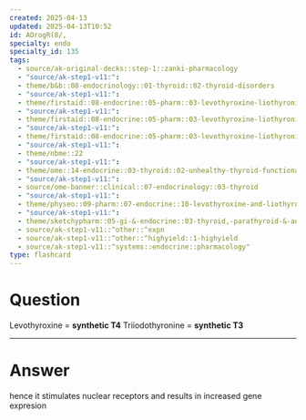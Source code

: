```yaml
---
created: 2025-04-13
updated: 2025-04-13T10:52
id: AOrogR(8/,
specialty: endo
specialty_id: 135
tags:
  - source/ak-original-decks::step-1::zanki-pharmacology
  - "source/ak-step1-v11:": 
  - theme/b&b::08-endocrinology::01-thyroid::02-thyroid-disorders
  - "source/ak-step1-v11:": 
  - theme/firstaid::08-endocrine::05-pharm::03-levothyroxine-liothyronine
  - "source/ak-step1-v11:": 
  - theme/firstaid::08-endocrine::05-pharm::03-levothyroxine-liothyronine::levothyroxine
  - "source/ak-step1-v11:": 
  - theme/firstaid::08-endocrine::05-pharm::03-levothyroxine-liothyronine::triiodothyronine
  - "source/ak-step1-v11:": 
  - theme/nbme::22
  - "source/ak-step1-v11:": 
  - theme/ome::14-endocrine::03-thyroid::02-unhealthy-thyroid-functional-disorders
  - "source/ak-step1-v11:": 
  - source/ome-banner::clinical::07-endocrinology::03-thyroid
  - "source/ak-step1-v11:": 
  - theme/physeo::09-pharm::07-endocrine::10-levothyroxine-and-liothyronine
  - "source/ak-step1-v11:": 
  - theme/sketchypharm::05-gi-&-endocrine::03-thyroid,-parathyroid-&-adrenal::01-propylthiouracil,-methimazole,-levothyroxine
  - source/ak-step1-v11::^other::^expn
  - source/ak-step1-v11::^other::^highyield::1-highyield
  - source/ak-step1-v11::^systems::endocrine::pharmacology"
type: flashcard
---
```


# Question
Levothyroxine = **synthetic T4** Triiodothyronine = **synthetic T3**

---

# Answer
hence it stimulates nuclear receptors and results in increased gene expresion